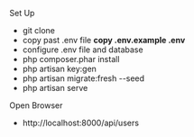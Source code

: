 Set Up
- git clone
- copy past .env file **copy .env.example .env**
- configure .env file and database 
- php composer.phar install
- php artisan key:gen
- php artisan migrate:fresh --seed
- php artisan serve

Open Browser
- http://localhost:8000/api/users
